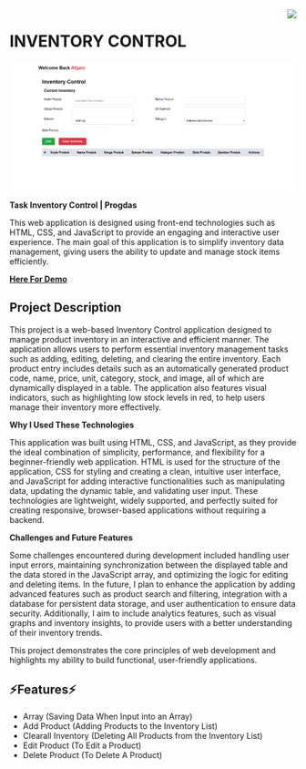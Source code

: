 <img align="right" src="https://visitor-badge.laobi.icu/badge?page_id=Afganirwansyahhidayat" /> 

# INVENTORY CONTROL
![Inventory Control Page](https://github.com/Afganirwansyahhidayat/inventory-control/blob/main/Inventory-Control/Screenshot/Screenshot%202024-12-10%20064309.png?raw=true)

**Task Inventory Control | Progdas**

This web application is designed using front-end technologies such as HTML, CSS, and JavaScript to provide an engaging and interactive user experience. The main goal of this application is to simplify inventory data management, giving users the ability to update and manage stock items efficiently.

**[Here For Demo](https://animated-petalite-bard.glitch.me/Inventory-Control/)**

<h2>Project Description</h2>

This project is a web-based Inventory Control application designed to manage product inventory in an interactive and efficient manner. The application allows users to perform essential inventory management tasks such as adding, editing, deleting, and clearing the entire inventory. Each product entry includes details such as an automatically generated product code, name, price, unit, category, stock, and image, all of which are dynamically displayed in a table. The application also features visual indicators, such as highlighting low stock levels in red, to help users manage their inventory more effectively.

**Why I Used These Technologies**

This application was built using HTML, CSS, and JavaScript, as they provide the ideal combination of simplicity, performance, and flexibility for a beginner-friendly web application. HTML is used for the structure of the application, CSS for styling and creating a clean, intuitive user interface, and JavaScript for adding interactive functionalities such as manipulating data, updating the dynamic table, and validating user input. These technologies are lightweight, widely supported, and perfectly suited for creating responsive, browser-based applications without requiring a backend.

**Challenges and Future Features**

Some challenges encountered during development included handling user input errors, maintaining synchronization between the displayed table and the data stored in the JavaScript array, and optimizing the logic for editing and deleting items. In the future, I plan to enhance the application by adding advanced features such as product search and filtering, integration with a database for persistent data storage, and user authentication to ensure data security. Additionally, I aim to include analytics features, such as visual graphs and inventory insights, to provide users with a better understanding of their inventory trends.

This project demonstrates the core principles of web development and highlights my ability to build functional, user-friendly applications.

## ⚡Features⚡
 - Array (Saving Data When Input into an Array)
 - Add Product (Adding Products to the Inventory List)
 - Clearall Inventory (Deleting All Products from the Inventory List)
 - Edit Product (To Edit a Product)
 - Delete Product (To Delete A Product)
 
